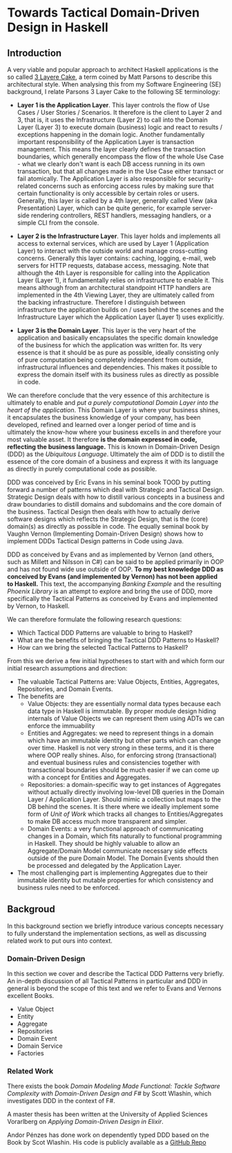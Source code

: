 # Towards Tactical Domain-Driven Design in Haskell

## Introduction

A very viable and popular approach to architect Haskell applications is the so called [3 Layere Cake](https://www.parsonsmatt.org/2018/03/22/three_layer_haskell_cake.html), a term coined by Matt Parsons to describe this architectural style. When analysing this from my Software Engineering (SE) background, I relate Parsons 3 Layer Cake to the following SE terminology:

- **Layer 1 is the Application Layer**. This layer controls the flow of Use Cases / User Stories / Scenarios. It therefore is the client to Layer 2 and 3, that is, it uses the Infrastructure (Layer 2) to call into the Domain Layer (Layer 3) to execute domain (business) logic and react to results / exceptions happening in the domain logic. Another fundamentally important responsibility of the Application Layer is transaction management. This means the layer clearly defines the transaction boundaries, which generally encompass the flow of the whole Use Case - what we clearly don't want is each DB access running in its own transaction, but that all changes made in the Use Case either transact or fail atomically. The Application Layer is also responsible for security-related concerns such as enforcing access rules by making sure that certain functionality is only accessible by certain roles or users. Generally, this layer is called by a 4th layer, generally called View (aka Presentation) Layer, which can be quite generic, for example server-side rendering controllers, REST handlers, messaging handlers, or a simple CLI from the console.

- **Layer 2 is the Infrastructure Layer**. This layer holds and implements all access to external services, which are used by Layer 1 (Application Layer) to interact with the outside world and manage cross-cutting concerns. Generally this layer contains: caching, logging, e-mail, web servers for HTTP requests, database access, messaging. Note that although the 4th Layer is responsible for calling into the Application Layer (Layer 1), it fundamentally relies on infrastructure to enable it. This means although from an architectural standpoint HTTP handlers are implemented in the 4th Viewing Layer, they are ultimately called from the backing infrastructure. Therefore I distinguish between infrastructure the application builds on / uses behind the scenes and the Infrastructure Layer which the Application Layer (Layer 1) uses explicitly.

- **Layer 3 is the Domain Layer**. This layer is the very heart of the application and basically encapsulates the specific domain knowledge of the business for which the application was written for. Its very essence is that it should be as pure as possible, ideally consisting only of pure computation being completely independent from outside, infrastructural influences and dependencies. This makes it possible to express the domain itself with its business rules as directly as possible in code.

We can therefore conclude that the very essence of this architecture is ultimately to enable and *put a purely computational Domain Layer into the heart of the application*. This Domain Layer is where your business shines, it encapsulates the business knowledge of your company, has been developed, refined and learned over a longer period of time and is ultimately the know-how where your business excells in and therefore your most valuable asset. It therefore **is the domain expressed in code, reflecting the business language.** This is known in Domain-Driven Design (DDD) as the *Ubiquitous Language*. Ultimately the aim of DDD is to distill the essence of the core domain of a business and express it with its language as directly in purely computational code as possible.

DDD was conceived by Eric Evans in his seminal book TOOD by putting forward a number of patterns which deal with Strategic and Tactical Design. Strategic Design deals with how to distill various concepts in a business and draw boundaries to distill domains and subdomains and the core domain of the business. Tactical Design then deals with how to actually derive software designs which reflects the Strategic Design, that is the (core) domain(s) as directly as possible in code. The equally seminal book by Vaughn Vernon (Implementing Domain-Driven Design) shows how to implement DDDs Tactical Design patterns in Code using Java. 

DDD as conceived by Evans and as implemented by Vernon (and others, such as Millett and Nilsson in C#) can be said to be applied primarily in OOP and has not found wide use outside of OOP. **To my best knowledge DDD as conceived by Evans (and implemented by Vernon) has not been applied to Haskell.** This text, the accompanying *Banking Example* and the resulting *Phoenix Library* is an attempt to explore and bring the use of DDD, more specifically the Tactical Patterns as conceived by Evans and implemented by Vernon, to Haskell. 

We can therefore formulate the following research questions:
- Which Tactical DDD Patterns are valuable to bring to Haskell?
- What are the benefits of bringing the Tactical DDD Patterns to Haskell?
- How can we bring the selected Tactical Patterns to Haskell?

From this we derive a few initial hypotheses to start with and which form our initial research assumptions and direction:
- The valuable Tactical Patterns are: Value Objects, Entities, Aggregates, Repositories, and Domain Events.
- The benefits are
  - Value Objects: they are essentially normal data types because each data type in Haskell is immutable. By proper module design hiding internals of Value Objects we can represent them using ADTs we can enforce the immuability
  - Entities and Aggregates: we need to represent things in a domain which have an immutable identity but other parts which can change over time. Haskell is not very strong in these terms, and it is there where OOP really shines. Also, for enforcing strong (transactional) and eventual business rules and consistencies together with transactional boundaries should be much easier if we can come up with a concept for Entities and Aggregates.
  - Repositories: a domain-specific way to get instances of Aggregates without actually directly involving low-level DB queries in the Domain Layer / Application Layer. Should mimic a collection but maps to the DB behind the scenes. It is there where we ideally implement some form of *Unit of Work* which tracks all changes to Entities/Aggregates to make DB access much more transparent and simpler.
  - Domain Events: a very functional approach of communicating changes in a Domain, which fits naturally to functional programming in Haskell. They should be highly valuable to allow an Aggregate/Domain Model communicate necessary side effects outside of the pure Domain Model. The Domain Events should then be processed and delegated by the Application Layer.
- The most challenging part is implementing Aggregates due to their immutable identity but mutable properties for which consistency and business rules need to be enforced.

## Backgroud
In this background section we briefly introduce various concepts necessary to fully understand the implementation sections, as well as discussing related work to put ours into context.

### Domain-Driven Design
In this section we cover and describe the Tactical DDD Patterns very briefly. An in-depth discussion of all Tactical Patterns in particular and DDD in general is beyond the scope of this text and we refer to Evans and Vernons excellent Books.

- Value Object
- Entity
- Aggregate
- Repositories
- Domain Event
- Domain Service
- Factories

### Related Work
There exists the book *Domain Modeling Made Functional: Tackle Software Complexity with Domain-Driven Design and F#* by Scott Wlashin, which investigates DDD in the context of F#. 

A master thesis has been written at the University of Applied Sciences Vorarlberg on *Applying Domain-Driven Design in Elixir*. 

Andor Pénzes has done work on dependently typed DDD based on the Book by Scot Wlashin. His code is publicly available as a [GitHub Repo](https://github.com/andorp/order-taking/)

